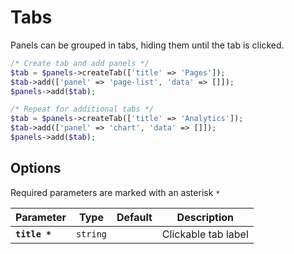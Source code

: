 
# Tabs

Panels can be grouped in tabs, hiding them until the tab is clicked.

```php
/* Create tab and add panels */
$tab = $panels->createTab(['title' => 'Pages']);
$tab->add(['panel' => 'page-list', 'data' => []]);
$panels->add($tab);

/* Repeat for additional tabs */
$tab = $panels->createTab(['title' => 'Analytics']);
$tab->add(['panel' => 'chart', 'data' => []]);
$panels->add($tab);
```

## Options

Required parameters are marked with an asterisk `*`

|   Parameter   |   Type   | Default |     Description     |
| ------------- | -------- | ------- | ------------------- |
| **`title *`** | `string` |         | Clickable tab label |
